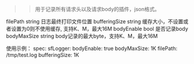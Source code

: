>> 用于记录所有请求头以及请求body的插件，json格式。

filePath string 日志最终打印文件位置
bufferingSize string 缓存大小，不设置或者设置为0则不使用缓存, 支持K、M，最大16M
bodyEnable bool 是否记录body
bodyMaxSize  string body记录的最大byte，支持K、M，最大16M

使用示例：
spec:
  sfLogger:
    bodyEnable: true
    bodyMaxSize: 1K
    filePath: /tmp/test.log
    bufferingSize: 1K